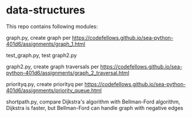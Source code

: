 # data-structures


This repo contains following modules:

graph.py, create graph per https://codefellows.github.io/sea-python-401d6/assignments/graph_1.html

test_graph.py, test graph2.py

graph2.py, create graph traversals per https://codefellows.github.io/sea-python-401d6/assignments/graph_2_traversal.html

priorityq.py, create priorityq per https://codefellows.github.io/sea-python-401d6/assignments/priority_queue.html

shortpath.py, compare Dijkstra's algorithm with Bellman-Ford algorithm, Dijkstra is faster, but
Bellman-Ford can handle graph with negative edges